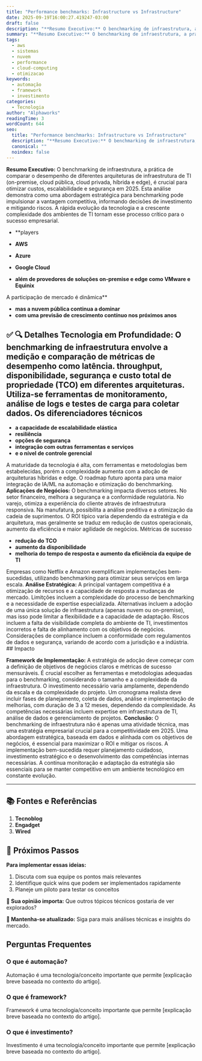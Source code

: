 ```yaml
---
title: "Performance benchmarks: Infrastructure vs Infrastructure"
date: 2025-09-19T16:00:27.419247-03:00
draft: false
description: "**Resumo Executivo:** O benchmarking de infraestrutura, a prática de comparar o desempenho de diferentes arquiteturas de infraestrutura de TI (on-premise, cl..."
summary: "**Resumo Executivo:** O benchmarking de infraestrutura, a prática de comparar o desempenho de diferentes arquiteturas de infraestrutura de TI (on-premise, cl..."
tags:
  - aws
  - sistemas
  - nuvem
  - performance
  - cloud-computing
  - otimizacao
keywords:
  - automação
  - framework
  - investimento
categories:
  - Tecnologia
author: "Alphaworks"
readingTime: 3
wordCount: 644
seo:
  title: "Performance benchmarks: Infrastructure vs Infrastructure"
  description: "**Resumo Executivo:** O benchmarking de infraestrutura, a prática de comparar o desempenho de diferentes arquiteturas de infraestrutura de TI (on-premise, cl..."
  canonical: ""
  noindex: false
---
```


**Resumo Executivo:** O benchmarking de infraestrutura, a prática de comparar o desempenho de diferentes arquiteturas de infraestrutura de TI (on-premise, cloud pública, cloud privada, híbrida e edge), é crucial para otimizar custos, escalabilidade e segurança em 2025. Esta análise demonstra como uma abordagem estratégica para benchmarking pode impulsionar a vantagem competitiva, informando decisões de investimento e mitigando riscos. A rápida evolução da tecnologia e a crescente complexidade dos ambientes de TI tornam esse processo crítico para o sucesso empresarial. 

- **players 

- **AWS**
- **Azure**
- **Google Cloud**
- **além de provedores de soluções on-premise e edge como VMware e Equinix**

 A participação de mercado é dinâmica**
- **mas a nuvem pública continua a dominar**
- **com uma previsão de crescimento contínuo nos próximos anos**

 ## ✅ 🔍 Detalhes **Tecnologia em Profundidade:** O benchmarking de infraestrutura envolve a medição e comparação de métricas de desempenho como latência. throughput, disponibilidade, segurança e custo total de propriedade (TCO) em diferentes arquiteturas. Utiliza-se ferramentas de monitoramento, análise de logs e testes de carga para coletar dados. Os diferenciadores técnicos 

- **a capacidade de escalabilidade elástica**
- **resiliência**
- **opções de segurança**
- **integração com outras ferramentas e serviços**
- **e o nível de controle gerencial**

 A maturidade da tecnologia é alta, com ferramentas e metodologias bem estabelecidas, porém a complexidade aumenta com a adoção de arquiteturas híbridas e edge. O roadmap futuro aponta para uma maior integração de IA/ML na automação e otimização do benchmarking. **Aplicações de Negócios:** O benchmarking impacta diversos setores. No setor financeiro, melhora a segurança e a conformidade regulatória. No varejo, otimiza a experiência do cliente através de infraestrutura responsiva. Na manufatura, possibilita a análise preditiva e a otimização da cadeia de suprimentos. O ROI típico varia dependendo da estratégia e da arquitetura, mas geralmente se traduz em redução de custos operacionais, aumento da eficiência e maior agilidade de negócios. Métricas de sucesso 

- **redução do TCO**
- **aumento da disponibilidade**
- **melhoria do tempo de resposta e aumento da eficiência da equipe de TI**

 Empresas como Netflix e Amazon exemplificam implementações bem-sucedidas, utilizando benchmarking para otimizar seus serviços em larga escala. **Análise Estratégica:** A principal vantagem competitiva é a otimização de recursos e a capacidade de resposta a mudanças de mercado. Limitções incluem a complexidade do processo de benchmarking e a necessidade de expertise especializada. Alternativas incluem a adoção de uma única solução de infraestrutura (apenas nuvem ou on-premise), mas isso pode limitar a flexibilidade e a capacidade de adaptação. Riscos incluem a falta de visibilidade completa do ambiente de TI, investimentos incorretos e falta de alinhamento com os objetivos de negócios. Considerações de compliance incluem a conformidade com regulamentos de dados e segurança, variando de acordo com a jurisdição e a indústria. ## Impacto

**Framework de Implementação:** A estratégia de adoção deve começar com a definição de objetivos de negócios claros e métricas de sucesso mensuráveis. É crucial escolher as ferramentas e metodologias adequadas para o benchmarking, considerando o tamanho e a complexidade da infraestrutura. O investimento necessário varia amplamente, dependendo da escala e da complexidade do projeto. Um cronograma realista deve incluir fases de planejamento, coleta de dados, análise e implementação de melhorias, com duração de 3 a 12 meses, dependendo da complexidade. As competências necessárias incluem expertise em infraestrutura de TI, análise de dados e gerenciamento de projetos. **Conclusão:** O benchmarking de infraestrutura não é apenas uma atividade técnica, mas uma estratégia empresarial crucial para a competitividade em 2025. Uma abordagem estratégica, baseada em dados e alinhada com os objetivos de negócios, é essencial para maximizar o ROI e mitigar os riscos. A implementação bem-sucedida requer planejamento cuidadoso, investimento estratégico e o desenvolvimento das competências internas necessárias. A contínua monitoração e adaptação da estratégia são essenciais para se manter competitivo em um ambiente tecnológico em constante evolução. 

---

## 📚 Fontes e Referências

1. **Tecnoblog**
2. **Engadget**
3. **Wired**

## 🚀 Próximos Passos

**Para implementar essas ideias:**
1. Discuta com sua equipe os pontos mais relevantes
2. Identifique quick wins que podem ser implementados rapidamente  
3. Planeje um piloto para testar os conceitos

**💭 Sua opinião importa:** Que outros tópicos técnicos gostaria de ver explorados?

**🔗 Mantenha-se atualizado:** Siga para mais análises técnicas e insights do mercado.


## Perguntas Frequentes

### O que é automação?

Automação é uma tecnologia/conceito importante que permite [explicação breve baseada no contexto do artigo].

### O que é framework?

Framework é uma tecnologia/conceito importante que permite [explicação breve baseada no contexto do artigo].

### O que é investimento?

Investimento é uma tecnologia/conceito importante que permite [explicação breve baseada no contexto do artigo].

